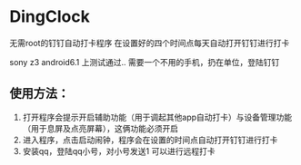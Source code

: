 # DingClock
无需root的钉钉自动打卡程序
在设置好的四个时间点每天自动打开钉钉进行打卡

sony z3 android6.1 上测试通过..
需要一个不用的手机，扔在单位，登陆钉钉

## 使用方法：
1. 打开程序会提示开启辅助功能（用于调起其他app自动打卡）与设备管理功能（用于息屏及点亮屏幕），这俩功能必须开启
2. 进入程序，点击启动闹钟，程序会在设置的时间点自动打开钉钉进行打卡
3. 安装qq，登陆qq小号，对小号发送1 可以进行远程打卡
